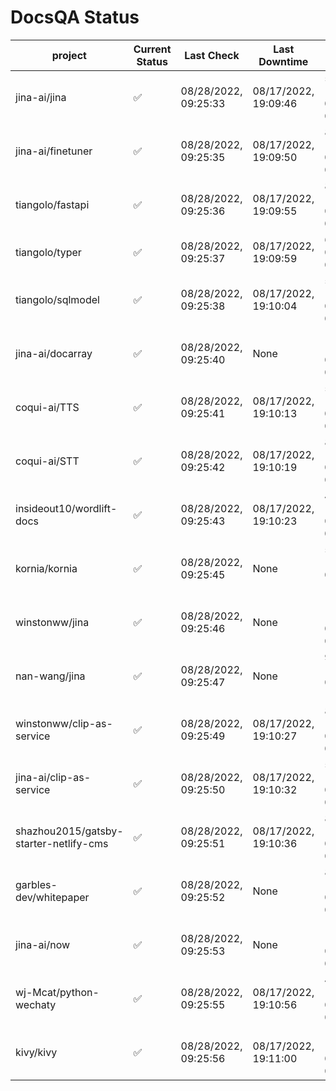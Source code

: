 # DocsQA Status

|               project                |Current Status|     Last Check     |   Last Downtime    |              % Uptime               |
|--------------------------------------|--------------|--------------------|--------------------|-------------------------------------|
|jina-ai/jina                          |✅            |08/28/2022, 09:25:33|08/17/2022, 19:09:46|56.423 (since 08/15/2022, 07:09:42)  |
|jina-ai/finetuner                     |✅            |08/28/2022, 09:25:35|08/17/2022, 19:09:50|880.422 (since 08/15/2022, 07:09:42) |
|tiangolo/fastapi                      |✅            |08/28/2022, 09:25:36|08/17/2022, 19:09:55|880.363 (since 08/15/2022, 07:09:42) |
|tiangolo/typer                        |✅            |08/28/2022, 09:25:37|08/17/2022, 19:09:59|6.107 (since 08/15/2022, 07:09:42)   |
|tiangolo/sqlmodel                     |✅            |08/28/2022, 09:25:38|08/17/2022, 19:10:04|56.584 (since 08/15/2022, 07:09:42)  |
|jina-ai/docarray                      |✅            |08/28/2022, 09:25:40|None                |100.000 (since 08/24/2022, 01:39:12) |
|coqui-ai/TTS                          |✅            |08/28/2022, 09:25:41|08/17/2022, 19:10:13|56.570 (since 08/15/2022, 07:09:42)  |
|coqui-ai/STT                          |✅            |08/28/2022, 09:25:42|08/17/2022, 19:10:19|879.669 (since 08/15/2022, 07:09:42) |
|insideout10/wordlift-docs             |✅            |08/28/2022, 09:25:43|08/17/2022, 19:10:23|449.136 (since 08/15/2022, 07:09:42) |
|kornia/kornia                         |✅            |08/28/2022, 09:25:45|None                |51.678 (since 08/23/2022, 16:11:04)  |
|winstonww/jina                        |✅            |08/28/2022, 09:25:46|None                |100.000 (since 08/26/2022, 06:21:28) |
|nan-wang/jina                         |✅            |08/28/2022, 09:25:47|None                |99.966 (since 08/24/2022, 15:11:24)  |
|winstonww/clip-as-service             |✅            |08/28/2022, 09:25:49|08/17/2022, 19:10:27|879.096 (since 08/15/2022, 07:09:42) |
|jina-ai/clip-as-service               |✅            |08/28/2022, 09:25:50|08/17/2022, 19:10:32|56.704 (since 08/15/2022, 07:09:42)  |
|shazhou2015/gatsby-starter-netlify-cms|✅            |08/28/2022, 09:25:51|08/17/2022, 19:10:36|878.905 (since 08/15/2022, 07:09:42) |
|garbles-dev/whitepaper                |✅            |08/28/2022, 09:25:52|None                |82.689 (since 08/24/2022, 01:39:12)  |
|jina-ai/now                           |✅            |08/28/2022, 09:25:53|None                |100.000 (since 08/24/2022, 01:39:12) |
|wj-Mcat/python-wechaty                |✅            |08/28/2022, 09:25:55|08/17/2022, 19:10:56|43.588 (since 08/15/2022, 07:09:42)  |
|kivy/kivy                             |✅            |08/28/2022, 09:25:56|08/17/2022, 19:11:00|1056.320 (since 08/15/2022, 07:09:42)|
